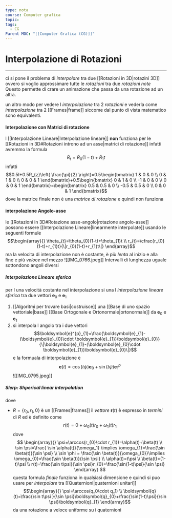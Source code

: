 ```yaml
---
type: nota
course: Computer grafica
topic: 
tags:
  - CG
Parent MOC: "[[Computer Grafica (CG)]]"
---
```


# Interpolazione di Rotazioni
---
ci si pone il problema di _interpolare_ tra due [[Rotazioni in 3D|rotazini 3D]] ovvero si voglio approssimare tutte le _rotazioni_ tra due _rotazioni note_ 
Questo permette di crare un animazione che passa da una rotazione ad un altra.

un altro modo per vedere l _interpolazione_ tra 2 _rotazioni_ e vederla come _interpolazione_ tra 2 [[Frames|frame]] siccome dal punto di vista matematico sono equivalenti.

#### Interpolazione con Matrici di rotazione
l [[Interpolazione Lineare|Interpolazione lineare]] __non__ funziona per le [[Rotazioni in 3D#Rotazioni introno ad un asse|matrici di rotazione]] infatti avremmo la formula $$R_{t}=R_{0}(1-t)+R_{1}t$$infatti $$0.5I+0.5R_{z}\left( \frac{\pi}{2} \right)=0.5\begin{bmatrix}
1 & 0 & 0 \\
0 & 1 & 0 \\
0 & 0 & 1 
\end{bmatrix}+0.5\begin{bmatrix}
0 & 1 & 0 \\
-1 & 0 & 0 \\
0 & 0 & 1
\end{bmatrix}=\begin{bmatrix}
0.5 & 0.5 & 0 \\
-0.5 & 0.5 & 0 \\
 0 & 0 & 1
\end{bmatrix}$$dove la matrice finale non è una _matrice di rotazione_ e quindi non funziona


#### interpolazione Angolo-asse
le [[Rotazioni in 3D#Rotazione asse-angolo|rotazione angolo-asse]] possono essere  [[Interpolazione Lineare|linearmente interpolate]] usando le seguenti formule 
$$\begin{array}{}
\theta_{t}=\theta_{0}(1-t)+\theta_{1}t \\
r_{t}=\cfrac{r_{0}(1-t)+r_{1}t}{\|r_{0}(1-t)+r_{1}t\|}
\end{array}$$
ma la velocita di interpolazione non è costante, è più _lenta_ al inizio e alla fine e più _veloce_ nel mezzo 
![[IMG_0766.jpeg]]
	Intervalli di lunghezza uguale sottondono angoli diversi

##### Interpolazione Lineare sferica
per l una velocità costante nel interpolazione si una l _interpolazione lineare sferica_ tra due vettori $\boldsymbol{e}_{0}$ e $\boldsymbol{e}_{1}$

1. [[Algoritmi per trovare basi|costruisce]] una [[Base di uno spazio vettoriale|base]] [[Base Ortogonale e Ortonormale|ortonormale]] da $\boldsymbol{e}_{0}$ e $\boldsymbol{e}_{1}$ 
2.  si interpola l angolo tra i due vettori
$$\boldsymbol{e}^{p}_{1}=\frac{\boldsymbol{e}_{1}-(\boldsymbol{e}_{0}\cdot \boldsymbol{e}_{1})\boldsymbol{e}_{0}}{\|\boldsymbol{e}_{1}-(\boldsymbol{e}_{0}\cdot \boldsymbol{e}_{1})\boldsymbol{e}_{0}\|}$$ e la formuala di interpolazione è $$\boldsymbol{e}(t)=\cos(t\psi)\boldsymbol{e}_{0}+\sin(t\psi)\boldsymbol{e}^{p}_{1}$$
![[IMG_0795.jpeg]]


##### Slerp: Shperical linear interpolation
dove
- $R=\{r_{0},r_{1},0 \}$ è un [[Frames|frames]] 
il _vettore_ $\boldsymbol{r}(t)$ è espresso in _termini_ di $R$
ed è definito come	$$r(t)=0+\omega_{0}(t)r_{0}+\omega_1(t)r_{1}$$
dove $$
\begin{array}{}
\psi=\arccos(r_{0}\cdot r_{1})=\alpha(t)+\beta(t) \\
\sin \psi=\frac{ \sin \alpha(t)}{\omega_1} \implies \omega_{1}=\frac{\sin \beta(t)}{\sin  \psi}  \\
\sin \phi = \frac{\sin  \beta(t)}{\omega_{0}}\implies \omega_{0}=\frac{\sin \beta(t)}{\sin \psi} \\
\alpha(t)=t\psi   \\
\beta(t)=(1-t)\psi \\
r(t)=\frac{\sin t\psi}{\sin \psi}r_{0}+\frac{\sin(1-t)\psi}{\sin  \psi}
\end{array}
$$
questa formula _finale_ funziona in qualsiasi dimensione e quindi si puo usare per _interpolare_ tra [[Quaternioni|quaternioni unitari]]  
$$\begin{array}{}
\psi=\arccos(q_0\cdot q_1) \\
\boldsymbol{q}(t)=\frac{\sin t\psi }{\sin  \psi}\boldsymbol{q}_{0}+\frac{\sin(1-t)\psi}{\sin \psi}\boldsymbol{q}_{1}
\end{array}$$
da una rotazione a veloce uniforme su i quaternioni